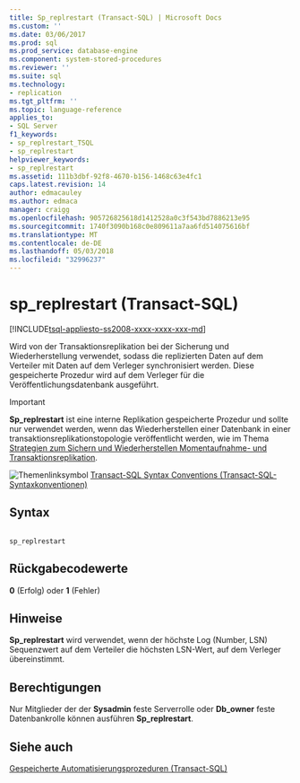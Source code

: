 ```yaml
---
title: Sp_replrestart (Transact-SQL) | Microsoft Docs
ms.custom: ''
ms.date: 03/06/2017
ms.prod: sql
ms.prod_service: database-engine
ms.component: system-stored-procedures
ms.reviewer: ''
ms.suite: sql
ms.technology:
- replication
ms.tgt_pltfrm: ''
ms.topic: language-reference
applies_to:
- SQL Server
f1_keywords:
- sp_replrestart_TSQL
- sp_replrestart
helpviewer_keywords:
- sp_replrestart
ms.assetid: 111b3dbf-92f8-4670-b156-1468c63e4fc1
caps.latest.revision: 14
author: edmacauley
ms.author: edmaca
manager: craigg
ms.openlocfilehash: 905726825618d1412528a0c3f543bd7886213e95
ms.sourcegitcommit: 1740f3090b168c0e809611a7aa6fd514075616bf
ms.translationtype: MT
ms.contentlocale: de-DE
ms.lasthandoff: 05/03/2018
ms.locfileid: "32996237"
---
```

# <a name="spreplrestart-transact-sql"></a>sp_replrestart (Transact-SQL)
[!INCLUDE[tsql-appliesto-ss2008-xxxx-xxxx-xxx-md](../../includes/tsql-appliesto-ss2008-xxxx-xxxx-xxx-md.md)]

  Wird von der Transaktionsreplikation bei der Sicherung und Wiederherstellung verwendet, sodass die replizierten Daten auf dem Verteiler mit Daten auf dem Verleger synchronisiert werden. Diese gespeicherte Prozedur wird auf dem Verleger für die Veröffentlichungsdatenbank ausgeführt.  
  
> [!IMPORTANT]  
>  **Sp_replrestart** ist eine interne Replikation gespeicherte Prozedur und sollte nur verwendet werden, wenn das Wiederherstellen einer Datenbank in einer transaktionsreplikationstopologie veröffentlicht werden, wie im Thema [Strategien zum Sichern und Wiederherstellen Momentaufnahme- und Transaktionsreplikation](../../relational-databases/replication/administration/strategies-for-backing-up-and-restoring-snapshot-and-transactional-replication.md).  
  
 ![Themenlinksymbol](../../database-engine/configure-windows/media/topic-link.gif "Topic link icon") [Transact-SQL Syntax Conventions (Transact-SQL-Syntaxkonventionen)](../../t-sql/language-elements/transact-sql-syntax-conventions-transact-sql.md)  
  
## <a name="syntax"></a>Syntax  
  
```  
  
sp_replrestart  
```  
  
## <a name="return-code-values"></a>Rückgabecodewerte  
 **0** (Erfolg) oder **1** (Fehler)  
  
## <a name="remarks"></a>Hinweise  
 **Sp_replrestart** wird verwendet, wenn der höchste Log (Number, LSN) Sequenzwert auf dem Verteiler die höchsten LSN-Wert, auf dem Verleger übereinstimmt.  
  
## <a name="permissions"></a>Berechtigungen  
 Nur Mitglieder der der **Sysadmin** feste Serverrolle oder **Db_owner** feste Datenbankrolle können ausführen **Sp_replrestart**.  
  
## <a name="see-also"></a>Siehe auch  
 [Gespeicherte Automatisierungsprozeduren &#40;Transact-SQL&#41;](../../relational-databases/system-stored-procedures/replication-stored-procedures-transact-sql.md)  
  
  

